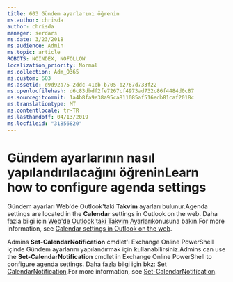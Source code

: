 ```yaml
---
title: 603 Gündem ayarlarını öğrenin
ms.author: chrisda
author: chrisda
manager: serdars
ms.date: 3/23/2018
ms.audience: Admin
ms.topic: article
ROBOTS: NOINDEX, NOFOLLOW
localization_priority: Normal
ms.collection: Adm_O365
ms.custom: 603
ms.assetid: d9d92a75-2ddc-41eb-b705-b2767d733f22
ms.openlocfilehash: d6c83dbdf2fe7267cf4973ad732c86f4484d0c87
ms.sourcegitcommit: 1a4b8fa9e38a95ca811085af516edb81caf2018c
ms.translationtype: MT
ms.contentlocale: tr-TR
ms.lasthandoff: 04/13/2019
ms.locfileid: "31856820"
---
```

# <a name="learn-how-to-configure-agenda-settings"></a><span data-ttu-id="08c06-102">Gündem ayarlarının nasıl yapılandırılacağını öğrenin</span><span class="sxs-lookup"><span data-stu-id="08c06-102">Learn how to configure agenda settings</span></span>

<span data-ttu-id="08c06-103">Gündem ayarları Web'de Outlook'taki **Takvim** ayarları bulunur.</span><span class="sxs-lookup"><span data-stu-id="08c06-103">Agenda settings are located in the **Calendar** settings in Outlook on the web.</span></span> <span data-ttu-id="08c06-104">Daha fazla bilgi için [Web'de Outlook'taki Takvim Ayarları](https://support.office.com/article/12cba5a4-4f95-4d00-bfc3-b694aa67ac8f)konusuna bakın.</span><span class="sxs-lookup"><span data-stu-id="08c06-104">For more information, see [Calendar settings in Outlook on the web](https://support.office.com/article/12cba5a4-4f95-4d00-bfc3-b694aa67ac8f).</span></span>

<span data-ttu-id="08c06-105">Admins **Set-CalendarNotification** cmdlet'i Exchange Online PowerShell içinde Gündem ayarlarını yapılandırmak için kullanabilirsiniz.</span><span class="sxs-lookup"><span data-stu-id="08c06-105">Admins can use the **Set-CalendarNotification** cmdlet in Exchange Online PowerShell to configure agenda settings.</span></span> <span data-ttu-id="08c06-106">Daha fazla bilgi için bkz: [Set CalendarNotification](https://technet.microsoft.com/library/dd351284).</span><span class="sxs-lookup"><span data-stu-id="08c06-106">For more information, see [Set-CalendarNotification](https://technet.microsoft.com/library/dd351284).</span></span>
